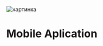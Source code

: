 ![картинка]([https://drive.google.com/file/d/1VIvf0iNhuB6NrVVrA96XIZtk9y9bHYcv/view?usp=drive_link](https://i.ibb.co/JRx6LrT/mobile-app-development.png)https://i.ibb.co/JRx6LrT/mobile-app-development.png)
# Mobile Aplication
